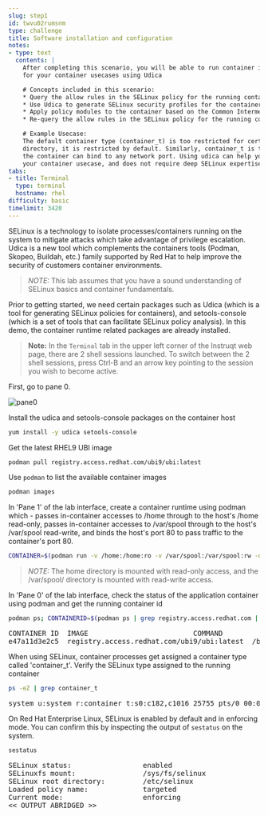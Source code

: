 ```yaml
---
slug: step1
id: twvu02rumsnm
type: challenge
title: Software installation and configuration
notes:
- type: text
  contents: |
    After completing this scenario, you will be able to run container images and generate SELinux profiles customized
    for your container usecases using Udica

    # Concepts included in this scenario:
    * Query the allow rules in the SELinux policy for the running container
    * Use Udica to generate SELinux security profiles for the container
    * Apply policy modules to the container based on the Common Intermediate Language (CIL) file generated by Udica
    * Re-query the allow rules in the SELinux policy for the running container to ensure that actions are allowed

    # Example Usecase:
    The default container type (container_t) is too restricted for certain usecases. For example, if Apache wants to read the home
    directory, it is restricted by default. Similarly, container_t is too loose for other cases. For example, the Apache running in
    the container can bind to any network port. Using udica can help you write a new SELinux security profiles that are customized for
    your container usecase, and does not require deep SELinux expertise to craft.
tabs:
- title: Terminal
  type: terminal
  hostname: rhel
difficulty: basic
timelimit: 3420
---
```


SELinux is a technology to isolate processes/containers running on the system to mitigate attacks which take
advantage of privilege escalation. Udica is a new tool which complements the containers tools (Podman, Skopeo, Buildah, etc.)
family supported by Red Hat to help improve the security of customers container environments.

>_NOTE:_ This lab assumes that you have a sound understanding of SELinux basics and container fundamentals.

Prior to getting started, we need certain packages such as Udica (which is a tool for generating
SELinux policies for containers), and setools-console (which is a set of tools that can facilitate
SELinux policy analysis). In this demo, the container runtime related packages are already installed.

>**Note:** In the `Terminal` tab in the upper left corner of the Instruqt web page, there are 2 shell sessions launched. To switch between the 2 shell sessions, press Ctrl-B and an arrow key pointing to the session you wish to become active.

First, go to pane 0.

![pane0](../assets/pane0.png)

Install the udica and setools-console packages on the container host

```bash
yum install -y udica setools-console
```

Get the latest RHEL9 UBI image

```bash
podman pull registry.access.redhat.com/ubi9/ubi:latest
```

Use `podman` to list the available container images

```bash
podman images
```

In 'Pane 1' of the lab interface, create a container runtime using podman which -
passes in-container accesses to /home through to the host's /home read-only, passes in-container
accesses to /var/spool through to the host's /var/spool read-write, and binds the
host's port 80 to pass traffic to the container's port 80.

```bash
CONTAINER=$(podman run -v /home:/home:ro -v /var/spool:/var/spool:rw -d -p 80:80 -it registry.access.redhat.com/ubi9/ubi)
```

>_NOTE:_ The home directory is mounted with read-only access, and the /var/spool/ directory is mounted with read-write access.

In 'Pane 0' of the lab interface, check the status of the application container using podman and get the running container id

```bash
podman ps; CONTAINERID=$(podman ps | grep registry.access.redhat.com | cut -b 1-12)
```

<pre class="file">
CONTAINER ID  IMAGE                         COMMAND               CREATED        STATUS           PORTS               NAMES
e47a11d3e2c5  registry.access.redhat.com/ubi9/ubi:latest  /bin/bash  3 seconds ago  Up 2 seconds ago0.0.0.0:80->80/tcp  naughty_golick
</pre>

When using SELinux, container processes get assigned a container type called 'container_t'. Verify the SELinux type assigned to the running container

```bash
ps -eZ | grep container_t
```

<pre class="file">
system_u:system_r:container_t:s0:c182,c1016 25755 pts/0 00:00:00 bash
</pre>

On Red Hat Enterprise Linux, SELinux is enabled by default and in enforcing mode.  You can confirm this by inspecting the output of `sestatus`
on the system.

```bash
sestatus
```

<pre class="file">
SELinux status:                 enabled
SELinuxfs mount:                /sys/fs/selinux
SELinux root directory:         /etc/selinux
Loaded policy name:             targeted
Current mode:                   enforcing
<< OUTPUT ABRIDGED >>
</pre>

